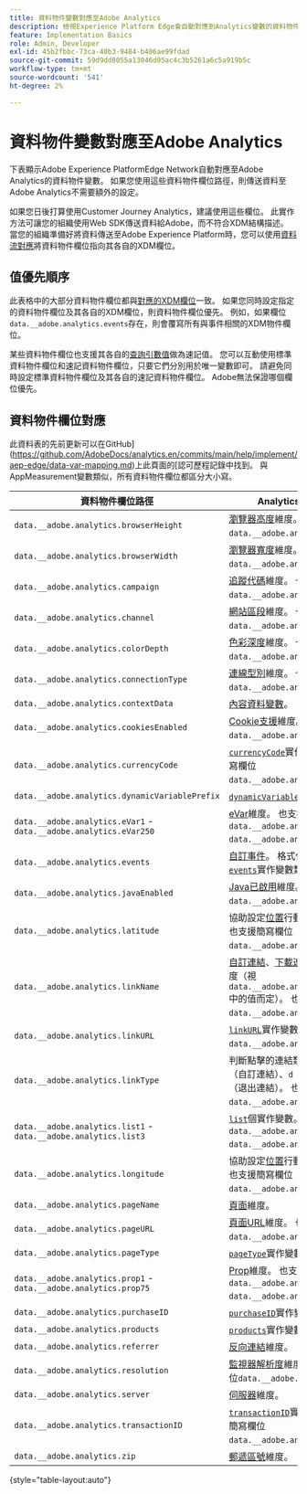 ```yaml
---
title: 資料物件變數對應至Adobe Analytics
description: 檢視Experience Platform Edge會自動對應到Analytics變數的資料物件欄位。
feature: Implementation Basics
role: Admin, Developer
exl-id: 45b2fbbc-73ca-40b3-9484-b406ae99fdad
source-git-commit: 59d9dd8055a13046d05ac4c3b5261a6c5a919b5c
workflow-type: tm+mt
source-wordcount: '541'
ht-degree: 2%

---
```


# 資料物件變數對應至Adobe Analytics

下表顯示Adobe Experience PlatformEdge Network自動對應至Adobe Analytics的資料物件變數。 如果您使用這些資料物件欄位路徑，則傳送資料至Adobe Analytics不需要額外的設定。

如果您日後打算使用Customer Journey Analytics，建議使用這些欄位。 此實作方法可讓您的組織使用Web SDK傳送資料給Adobe，而不符合XDM結構描述。 當您的組織準備好將資料傳送至Adobe Experience Platform時，您可以使用[資料流對應](https://experienceleague.adobe.com/en/docs/experience-platform/datastreams/data-prep#mapping)將資料物件欄位指向其各自的XDM欄位。

## 值優先順序

此表格中的大部分資料物件欄位都與[對應的XDM欄位](xdm-var-mapping.md)一致。 如果您同時設定指定的資料物件欄位及其各自的XDM欄位，則資料物件欄位優先。 例如，如果欄位`data.__adobe.analytics.events`存在，則會覆寫所有與事件相關的XDM物件欄位。

某些資料物件欄位也支援其各自的[查詢引數值](../validate/query-parameters.md)做為速記值。 您可以互動使用標準資料物件欄位和速記資料物件欄位，只要它們分別用於唯一變數即可。 請避免同時設定標準資料物件欄位及其各自的速記資料物件欄位。 Adobe無法保證哪個欄位優先。

## 資料物件欄位對應

此資料表的先前更新可以在GitHub](https://github.com/AdobeDocs/analytics.en/commits/main/help/implement/aep-edge/data-var-mapping.md)上此頁面的[認可歷程記錄中找到。 與AppMeasurement變數類似，所有資料物件欄位都區分大小寫。

| 資料物件欄位路徑 | Analytics變數和說明 |
| --- | --- |
| `data.__adobe.analytics.browserHeight` | [瀏覽器高度](../../components/dimensions/browser-height.md)維度。 也支援簡寫欄位`data.__adobe.analytics.bh`。 |
| `data.__adobe.analytics.browserWidth` | [瀏覽器寬度](../../components/dimensions/browser-width.md)維度。 也支援簡寫欄位`data.__adobe.analytics.bw`。 |
| `data.__adobe.analytics.campaign` | [追蹤代碼](../../components/dimensions/tracking-code.md)維度。 也支援簡寫欄位`data.__adobe.analytics.v0`。 |
| `data.__adobe.analytics.channel` | [網站區段](../../components/dimensions/site-section.md)維度。 也支援簡寫欄位`data.__adobe.analytics.ch`。 |
| `data.__adobe.analytics.colorDepth` | [色彩深度](../../components/dimensions/color-depth.md)維度。 也支援簡寫欄位`data.__adobe.analytics.c`。 |
| `data.__adobe.analytics.connectionType` | [連線型別](../../components/dimensions/connection-type.md)維度。 也支援簡寫欄位`data.__adobe.analytics.ct`。 |
| `data.__adobe.analytics.contextData` | [內容資料變數](/help/implement/vars/page-vars/contextdata.md)。 |
| `data.__adobe.analytics.cookiesEnabled` | [Cookie支援](../../components/dimensions/cookie-support.md)維度。 也支援簡寫欄位`data.__adobe.analytics.k`。 |
| `data.__adobe.analytics.currencyCode` | [`currencyCode`](../vars/config-vars/currencycode.md)實作變數。 也支援簡寫欄位`data.__adobe.analytics.cc`。 |
| `data.__adobe.analytics.dynamicVariablePrefix` | [`dynamicVariablePrefix`](../vars/config-vars/dynamicvariableprefix.md)實作變數。 |
| `data.__adobe.analytics.eVar1` - `data.__adobe.analytics.eVar250` | [eVar](../../components/dimensions/evar.md)維度。 也支援速記欄位`data.__adobe.analytics.v1` - `data.__adobe.analytics.v250`。 |
| `data.__adobe.analytics.events` | [自訂事件](../../components/metrics/custom-events.md)。 格式化此欄位的方式與[`events`](../vars/page-vars/events/events-overview.md)實作變數類似。 |
| `data.__adobe.analytics.javaEnabled` | [Java已啟用](../../components/dimensions/java-enabled.md)維度。 也支援簡寫欄位`data.__adobe.analytics.v`。 |
| `data.__adobe.analytics.latitude` | 協助設定[位置](../../components/dimensions/lifecycle-dimensions.md)行動生命週期維度。 也支援簡寫欄位`data.__adobe.analytics.lat`。 |
| `data.__adobe.analytics.linkName` | [自訂連結](../../components/dimensions/custom-link.md)、[下載連結](../../components/dimensions/download-link.md)或[退出連結](../../components/dimensions/exit-link.md)維度（視`data.__adobe.analytics.linkType`中的值而定）。 也支援簡寫欄位`data.__adobe.analytics.pev2`。 |
| `data.__adobe.analytics.linkURL` | [`linkURL`](../vars/config-vars/linkurl.md)實作變數。 也支援簡寫欄位`data.__adobe.analytics.pev1`。 |
| `data.__adobe.analytics.linkType` | 判斷點擊的連結類型。有效值包括`o` （自訂連結）、`d` （下載連結）和`e` （退出連結）。 也支援簡寫欄位`data.__adobe.analytics.pe`。 |
| `data.__adobe.analytics.list1` - `data.__adobe.analytics.list3` | [`list`](/help/implement/vars/page-vars/list.md)個實作變數。 也支援速記欄位`data.__adobe.analytics.l1` - `data.__adobe.analytics.list3`。 |
| `data.__adobe.analytics.longitude` | 協助設定[位置](../../components/dimensions/lifecycle-dimensions.md)行動生命週期維度。 也支援簡寫欄位`data.__adobe.analytics.lon`。 |
| `data.__adobe.analytics.pageName` | [頁面](/help/components/dimensions/page.md)維度。 |
| `data.__adobe.analytics.pageURL` | [頁面URL](/help/components/dimensions/page-url.md)維度。 也支援簡寫欄位`data.__adobe.analytics.g`。 |
| `data.__adobe.analytics.pageType` | [`pageType`](../vars/page-vars/pagetype.md)實作變數。 |
| `data.__adobe.analytics.prop1` - `data.__adobe.analytics.prop75` | [Prop](../../components/dimensions/prop.md)維度。 也支援速記欄位`data.__adobe.analytics.c1` - `data.__adobe.analytics.c75`。 |
| `data.__adobe.analytics.purchaseID` | [`purchaseID`](../vars/page-vars/purchaseid.md)實作變數。 |
| `data.__adobe.analytics.products` | [`products`](../vars/page-vars/products.md)實作變數，格式類似。 |
| `data.__adobe.analytics.referrer` | [反向連結](/help/components/dimensions/referrer.md)維度。 |
| `data.__adobe.analytics.resolution` | [監視器解析度](../../components/dimensions/monitor-resolution.md)維度。 也支援簡寫欄位`data.__adobe.analytics.s`。 |
| `data.__adobe.analytics.server` | [伺服器](/help/components/dimensions/server.md)維度。 |
| `data.__adobe.analytics.transactionID` | [`transactionID`](../vars/page-vars/transactionid.md)實作變數。 也支援簡寫欄位`data.__adobe.analytics.xact`。 |
| `data.__adobe.analytics.zip` | [郵遞區號](../../components/dimensions/zip-code.md)維度。 |

{style="table-layout:auto"}

